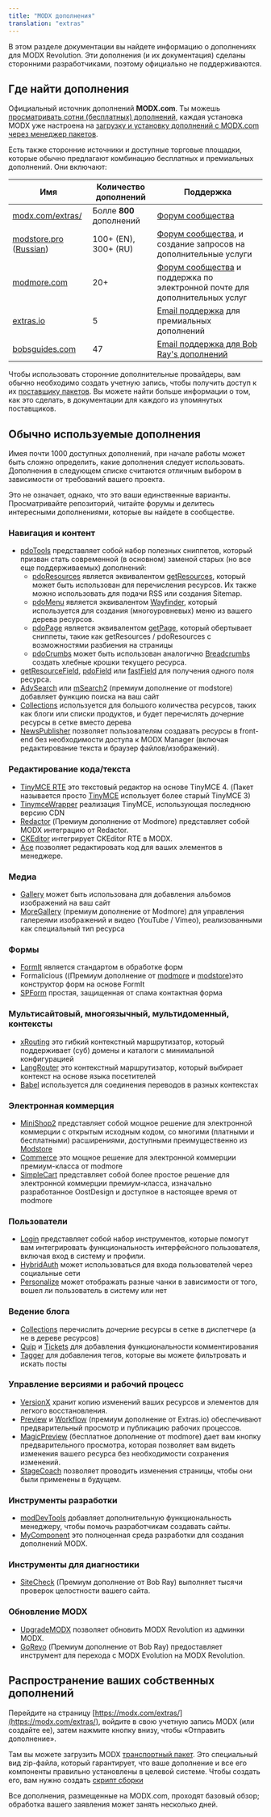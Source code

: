 ```yaml
---
title: "MODX дополнения"
translation: "extras"
---
```


В этом разделе документации вы найдете информацию о дополнениях для MODX Revolution. Эти дополнения (и их документация) сделаны сторонними разработчиками, поэтому официально не поддерживаются.

## Где найти дополнения

Официальный источник дополнений **MODX.com**. Ты можешь [просматривать сотни (бесплатных) дополнений](https://modx.com/extras/), каждая установка MODX уже настроена на [загрузку и установку дополнений с MODX.com через менеджер пакетов](building-sites/extras).

Есть также сторонние источники и доступные торговые площадки, которые обычно предлагают комбинацию бесплатных и премиальных дополнений. Они включают:

| Имя                                                                         | Количество дополнений    | Поддержка                                                                                               |
| --------------------------------------------------------------------------- | ------------------------ | ------------------------------------------------------------------------------------------------------- |
| [modx.com/extras/](https://modx.com/extras/)                                | Болле **800** дополнений | [Форум сообщества](https://community.modx.com/)                                                         |
| [modstore.pro](https://en.modstore.pro/) ([Russian](https://modstore.pro/)) | 100+ (EN), 300+ (RU)     | [Форум сообщества](https://modx.pro), и создание запросов на дополнительные услуги                      |
| [modmore.com](https://www.modmore.com/extras/)                              | 20+                      | [Форум сообщества](https://forum.modmore.com) и поддержка по электронной почте для дополнительных услуг |
| [extras.io](https://extras.io/extras/)                                      | 5                        | [Email поддержка](https://extras.io/support/) для премиальных дополнений                                |
| [bobsguides.com](https://bobsguides.com/guide-to-packages.html)             | 47                       | [Email поддержка для Bob Ray's дополнений](https://bobsguides.com/contact-form.html)                    |

Чтобы использовать сторонние дополнительные провайдеры, вам обычно необходимо создать учетную запись, чтобы получить доступ к их [поставщику пакетов](building-sites/extras/providers). Вы можете найти больше информации о том, как это сделать, в документации для каждого из упомянутых поставщиков.

## Обычно используемые дополнения

Имея почти 1000 доступных дополнений, при начале работы может быть сложно определить, какие дополнения следует использовать. Дополнения в следующем списке считаются отличным выбором в зависимости от требований вашего проекта.

Это не означает, однако, что это ваши единственные варианты. Просматривайте репозиторий, читайте форумы и делитесь интересными дополнениями, которые вы найдете в сообществе.

### Навигация и контент

- [pdoTools](https://docs.modx.pro/en/components/pdotools) представляет собой набор полезных сниппетов, который призван стать современной (в основном) заменой старых (но все еще поддерживаемых) дополнений:
    - [pdoResources](https://docs.modx.pro/en/components/pdotools/snippets/pdoresources) является эквивалентом [getResources](extras/getresources), который может быть использован для перечисления ресурсов. Их также можно использовать для подачи RSS или создания Sitemap.
    - [pdoMenu](https://docs.modx.pro/en/components/pdotools/snippets/pdomenu) является эквивалентом [Wayfinder](en/extras/wayfinder), который используется для создания (многоуровневых) меню из вашего дерева ресурсов.
    - [pdoPage](https://docs.modx.pro/en/components/pdotools/snippets/pdopage) является эквивалентом [getPage](en/extras/getpage), который обертывает сниппеты, такие как getResources / pdoResources с возможностями разбиения на страницы
    - [pdoCrumbs](https://docs.modx.pro/en/components/pdotools/snippets/pdocrumbs) может быть использован аналогично [Breadcrumbs](en/extras/breadcrumbs) создать хлебные крошки текущего ресурса.
- [getResourceField](en/extras/getresourcefield), [pdoField](https://docs.modx.pro/en/components/pdotools/snippets/pdofield) или [fastField](en/extras/fastfield) для получения одного поля ресурса.
- [AdvSearch](en/extras/advsearch) или [mSearch2](https://en.modstore.pro/packages/ecommerce/msearch2) (премиум дополнение от modstore) добавляет функцию поиска на ваш сайт
- [Collections](en/extras/collections) используется для большого количества ресурсов, таких как блоги или списки продуктов, и будет перечислять дочерние ресурсы в сетке вместо дерева
- [NewsPublisher](https://bobsguides.com/newspublisher-tutorial.html) позволяет пользователям создавать ресурсы в front-end без необходимости доступа к MODX Manager (включая редактирование текста и браузер файлов/изображений).

### Редактирование кода/текста

- [TinyMCE RTE](https://modx.com/extras/package/tinymcerichtexteditor) это текстовый редактор на основе TinyMCE 4. (Пакет называется просто [TinyMCE](https://modx.com/extras/package/tinymce) использует более старый TinyMCE 3)
- [TinymceWrapper](https://modx.com/extras/package/tinymcewrapper) реализация TinyMCE, использующая последнюю версию CDN
- [Redactor](https://www.modmore.com/redactor/) (Премиум дополнение от Modmore) представляет собой MODX интеграцию от Redactor.
- [CKEditor](https://modx.com/extras/package/ckeditor) интегрирует CKEditor RTE в MODX.
- [Ace](https://modx.com/extras/package/ace) позволяет редактировать код для ваших элементов в менеджере.

### Медиа

- [Gallery](en/extras/gallery) может быть использована для добавления альбомов изображений на ваш сайт
- [MoreGallery](https://www.modmore.com/moregallery/) (премиум дополнение от Modmore) для управления галереями изображений и видео (YouTube / Vimeo), реализованными как специальный тип ресурса

### Формы

- [FormIt](en/extras/formit) является стандартом в обработке форм
- Formalicious ((Премиум дополнение от [modmore](https://www.modmore.com/formalicious/) и [modstore](https://en.modstore.pro/packages/users/formalicious))это конструктор форм на основе FormIt
- [SPForm](https://bobsguides.com/spform-tutorial.html) простая, защищенная от спама контактная форма

### Мультисайтовый, многоязычный, мультидоменный, контексты

- [xRouting](en/extras/xrouting) это гибкий контекстный маршрутизатор, который поддерживает (суб) домены и каталоги с минимальной конфигурацией
- [LangRouter](extras/langrouter) это контекстный маршрутизатор, который выбирает контекст на основе языка посетителей
- [Babel](en/extras/babel) используется для соединения переводов в разных контекстах

### Электронная коммерция

- [MiniShop2](https://modstore.pro/packages/ecommerce/minishop2) представляет собой мощное решение для электронной коммерции с открытым исходным кодом, со многими (платными и бесплатными) расширениями, доступными преимущественно из [Modstore](https://modstore.pro)
- [Commerce](https://www.modmore.com/commerce/) это мощное решение для электронной коммерции премиум-класса от modmore
- [SimpleCart](https://www.modmore.com/simplecart/) представляет собой более простое решение для электронной коммерции премиум-класса, изначально разработанное OostDesign и доступное в настоящее время от modmore

### Пользователи

- [Login](en/extras/login) представляет собой набор инструментов, которые помогут вам интегрировать функциональность интерфейсного пользователя, включая вход в систему и профили.
- [HybridAuth](en/extras/hybridauth) может использоваться для входа пользователей через социальные сети
- [Personalize](en/extras/personalize) может отображать разные чанки в зависимости от того, вошел ли пользователь в систему или нет

### Ведение блога

- [Collections](en/extras/collections) перечислить дочерние ресурсы в сетке в диспетчере (а не в дереве ресурсов)
- [Quip](en/extras/quip) и [Tickets](https://docs.modx.pro/en/components/tickets) для добавления функциональности комментирования
- [Tagger](en/extras/tagger) для добавления тегов, которые вы можете фильтровать и искать посты

### Управление версиями и рабочий процесс

- [VersionX](extras/versionx) хранит копию изменений ваших ресурсов и элементов для легкого восстановления.
- [Preview](https://extras.io/extras/preview/) и [Workflow](https://extras.io/extras/workflow/) (премиум дополнение от Extras.io) обеспечивают предварительный просмотр и публикацию рабочих процессов.
- [MagicPreview](https://www.modmore.com/extras/magicpreview/) (бесплатное дополнение от modmore) дает вам кнопку предварительного просмотра, которая позволяет вам видеть изменения вашего ресурса без необходимости сохранения изменений.
- [StageCoach](https://bobsguides.com/stagecoach-tutorial.html) позволяет проводить изменения страницы, чтобы они были применены в будущем.

### Инструменты разработки

- [modDevTools](https://modx.com/extras/package/moddevtools) добавляет дополнительную функциональность менеджеру, чтобы помочь разработчикам создавать сайты.
- [MyComponent](https://bobsguides.com/mycomponent-tutorial.html) это полноценная среда разработки для создания дополнений MODX.

### Инструменты для диагностики

- [SiteCheck](https://bobsguides.com/sitecheck-tutorial.html) (Премиум дополнение от Bob Ray) выполняет тысячи проверок целостности вашего сайта.

### Обновление MODX

- [UpgradeMODX](https://bobsguides.com/upgrade-modx-package.html) позволяет обновить MODX Revolution из админки MODX.
- [GoRevo](https://bobsguides.com/why-choose-gorevo.html) (Премиум дополнение от Bob Ray) предоставляет инструмент для перехода с MODX Evolution на MODX Revolution.

## Распространение ваших собственных дополнений

Перейдите на страницу [https://modx.com/extras/](https://modx.com/extras/), войдите в свою учетную запись MODX (или создайте ее), затем нажмите кнопку внизу, чтобы «Отправить дополнение».

Там вы можете загрузить MODX [транспортный пакет](en/extending-modx/transport-packages "Транспортный пакет"). Это специальный вид zip-файла, который гарантирует, что ваше дополнение и все его компоненты правильно установлены в целевой системе. Чтобы создать его, вам нужно создать [скрипт сборки](http://rtfm.modx.com/display/revolution20/Creating+a+3rd+Party+Component+Build+Script "Creating a 3rd Party Component Build Script")

Все дополнения, размещенные на MODX.com, проходят базовый обзор; обработка вашего заявления может занять несколько дней.
